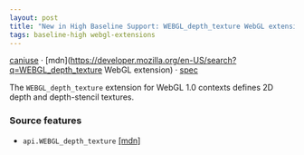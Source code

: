 ```yaml
---
layout: post
title: "New in High Baseline Support: WEBGL_depth_texture WebGL extension"
tags: baseline-high webgl-extensions
---
```


[caniuse](https://caniuse.com/?search=webgl-depth-texture) · [mdn](https://developer.mozilla.org/en-US/search?q=WEBGL_depth_texture WebGL extension) · [spec](https://registry.khronos.org/webgl/extensions/WEBGL_depth_texture/)

The `WEBGL_depth_texture` extension for WebGL 1.0 contexts defines 2D depth and depth-stencil textures.

### Source features

- ``api.WEBGL_depth_texture`` [[mdn]](https://developer.mozilla.org/en-US/search?q=api.WEBGL_depth_texture)
